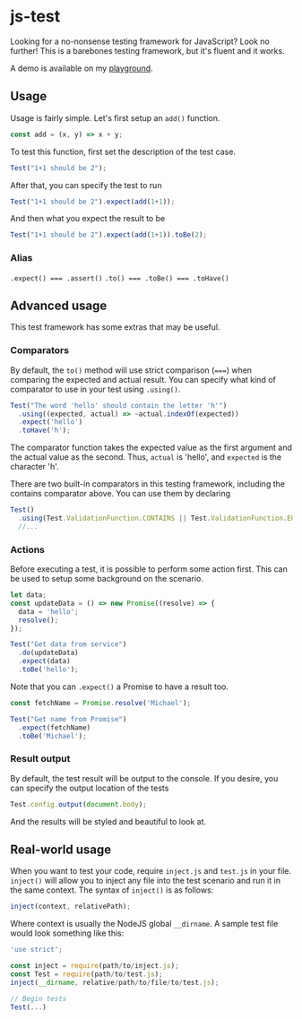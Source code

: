 # js-test

Looking for a no-nonsense testing framework for JavaScript? Look no further! This is a barebones testing framework, but it's fluent and it works.

A demo is available on my [playground](https://www.michaelcheng.us/playground/lib-js/test/).

## Usage
Usage is fairly simple. Let's first setup an `add()` function.

```javascript
const add = (x, y) => x + y;
```

To test this function, first set the description of the test case.

```javascript
Test("1+1 should be 2");
```

After that, you can specify the test to run

```javascript
Test("1+1 should be 2").expect(add(1+1));
```

And then what you expect the result to be

```javascript
Test("1+1 should be 2").expect(add(1+1)).toBe(2);
```

### Alias
`.expect() === .assert()`
`.to() === .toBe() === .toHave()`

## Advanced usage
This test framework has some extras that may be useful.

### Comparators
By default, the `to()` method will use strict comparison (`===`) when comparing the expected and actual result. You can specify what kind of comparator to use in your test using `.using()`.

```javascript
Test("The word 'hello' should contain the letter 'h'")
  .using((expected, actual) => ~actual.indexOf(expected))
  .expect('hello')
  .toHave('h');
```

The comparator function takes the expected value as the first argument and the actual value as the second. Thus, `actual` is 'hello', and `expected` is the character 'h'.

There are two built-in comparators in this testing framework, including the contains comparator above. You can use them by declaring

```javascript
Test()
  .using(Test.ValidationFunction.CONTAINS || Test.ValidationFunction.EQUALS)
  //...
```

### Actions
Before executing a test, it is possible to perform some action first. This can be used to setup some background on the scenario.

```javascript
let data;
const updateData = () => new Promise((resolve) => {
  data = 'hello';
  resolve();
});

Test("Get data from service")
  .do(updateData)
  .expect(data)
  .toBe('hello');
```

Note that you can `.expect()` a Promise to have a result too.

```javascript
const fetchName = Promise.resolve('Michael');

Test("Get name from Promise")
  .expect(fetchName)
  .toBe('Michael');
```

### Result output
By default, the test result will be output to the console. If you desire, you can specify the output location of the tests

```javascript
Test.config.output(document.body);
```

And the results will be styled and beautiful to look at.

## Real-world usage
When you want to test your code, require `inject.js` and `test.js` in your file. `inject()` will allow you to inject any file into the test scenario and run it in the same context. The syntax of `inject()` is as follows:

```javascript
inject(context, relativePath);
```

Where context is usually the NodeJS global `__dirname`. A sample test file would look something like this:

```javascript
'use strict';

const inject = require(path/to/inject.js);
const Test = require(path/to/test.js);
inject(__dirname, relative/path/to/file/to/test.js);

// Begin tests
Test(...)
```
